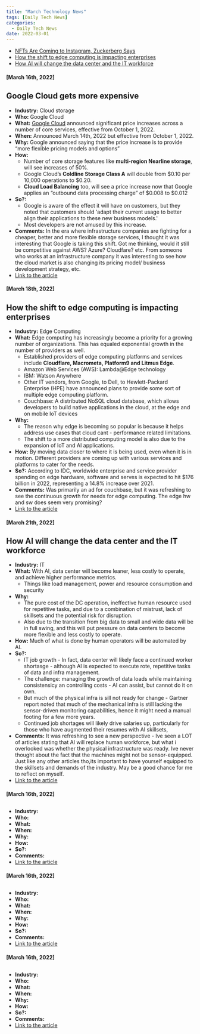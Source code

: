 ```yaml
---
title: "March Technology News"
tags: [Daily Tech News]
categories:
  - Daily Tech News
date: 2022-03-01
---
```


<!-- TOC START min:1 max:3 link:true asterisk:false update:true -->
  - [NFTs Are Coming to Instagram, Zuckerberg Says](#nfts-are-coming-to-instagram-zuckerberg-says) 
  - [How the shift to edge computing is impacting enterprises](#how-the-shift-to-edge-computing-is-impacting-enterprises)
  - [How AI will change the data center and the IT workforce](#how-ai-will-change-the-data-center-and-the-it-workforce)
<!-- TOC END -->



#### [March 16th, 2022]

## Google Cloud gets more expensive

- **Industry:** Cloud storage
- **Who:** Google Cloud
- **What:** [Google Cloud](https://cloud.google.com/blog/products/infrastructure/updates-to-google-clouds-infrastructure-pricing) announced significant price increases across a number of core services, effective from October 1, 2022.
- **When:** Announced March 14th, 2022 but effective from  October 1, 2022.
- **Why:** Google announced saying that the price increase is to provide “more flexible pricing models and options”
- **How:**
  - Number of core storage features like **multi-region Nearline storage**, will see increases of 50%.
  - Google Cloud’s **Coldline Storage Class A** will double from $0.10 per 10,000 operations to $0.20.
  - **Cloud Load Balancing** too, will see a price increase now that Google applies an “outbound data processing charge” of $0.008 to $0.012
- **So?:**
  - Google is aware of the effect it will have on customers, but they noted that customers should 'adapt their current usage to better align their applications to these new business models.'
  - Most developers are not amused by this increase.
- **Comments:** In the era where infrastructure companies are fighting for a cheaper, better and more flexible storage services, I thought it was interesting that Google is taking this shift. Got me thinking, would it still be competitive against AWS? Azure? Cloudfare? etc. From someone who works at an infrastructure company it was interesting to see how the cloud market is also changing its pricing model/ business development strategy, etc.
- [Link to the article](https://techcrunch.com/2022/03/14/inflation-is-real-google-cloud-raises-its-storage-prices/)


#### [March 18th, 2022]

## How the shift to edge computing is impacting enterprises
- **Industry:** Edge Computing
- **What:** Edge computing has increasingly become a priority for a growing number of organizations. This has equaled exponential growth in the number of providers as well. 
  - Established providers of edge computing platforms and services include **Cloudflare, Macrometa, Platform9 and Litmus Edge**. 
  - Amazon Web Services (AWS): Lambda@Edge technology
  - IBM: Watson Anywhere
  - Other IT vendors, from Google, to Dell, to Hewlett-Packard Enterprise (HPE) have announced plans to provide some sort of multiple edge computing platform.
  - Couchbase: A distributed NoSQL cloud database, which allows developers to build native applications in the cloud, at the edge and on mobile IoT devices 
- **Why:** 
  - The reason why edge is becoming so popular is because it helps address use cases that cloud cant - performance related limitations.
  - The shift to a more distributed computing model is also due to the expansion of IoT and AI applications. 
- **How:** By moving data closer to where it is being used, even when it is in motion. Different providers are coming up with various services and platforms to cater for the needs. 
- **So?:** According to IDC, worldwide enterprise and service provider spending on edge hardware, software and serves is expected to hit $176 billion in 2022, representing a 14.8% increase over 2021. 
- **Comments:** Was primarily an ad for couchbase, but it was refreshing to see the continuous growth for needs for edge computing. The edge hw and sw does seem very promising? 
- [Link to the article](https://venturebeat.com/2022/03/10/how-the-shift-to-edge-computing-is-impacting-enterprises/)


#### [March 21th, 2022]

## How AI will change the data center and the IT workforce
- **Industry:** IT
- **What:** With AI, data center will become leaner, less costly to operate, and achieve higher performance metrics.
  - Things like load management, power and resource consumption and security 
- **Why:** 
  - The pure cost of the DC operation, ineffective human resource used for repetitive tasks, and due to a combination of mistrust, lack of skillsets and the potential risk for disruption.
  - Also due to the transition from big data to small and wide data will be in full swing, and this will put pressure on data centers to become more flexible and less costly to operate.
- **How:** Much of what is done by human operators will be automated by AI.
- **So?:** 
  - IT job growth - In fact, data center will likely face a continued worker shortasge - although AI is expected to execute rote, repetitive tasks of data and infra management. 
  - The challenge: managing the growth of data loads while maintaining consistensicy an controlling costs - AI can assist, but cannot do it on own. 
  - But much of the physical infra is sill not ready for change - Gartner report noted that much of the mechanical infra is still lacking the sensor-driven monitoring capabilities, hence it might need a manual footing for a few more years. 
  - Continued job shortages will likely drive salaries up, particularly for those who have augmented their resumes with AI skillsets,
- **Comments:** It was refreshing to see a new perspective - Ive seen a LOT of articles stating that AI will replace human workforce, but what i overlooked was whether the physical infrastructure was ready. Ive never thought about the fact that the machines might not be sensor-equipped. Just like any other articles tho,its important to have yourself equipped to the skillsets and demands of the industry. May be a good chance for me to reflect on myself.
- [Link to the article](https://venturebeat.com/2022/03/18/how-ai-will-change-the-data-center-and-the-it-workforce/)


#### [March 16th, 2022]

##
- **Industry:**
- **Who:**
- **What:**
- **When:**
- **Why:**
- **How:**
- **So?:**
- **Comments:**
- [Link to the article]()

 

#### [March 16th, 2022]

##
- **Industry:**
- **Who:**
- **What:**
- **When:**
- **Why:**
- **How:**
- **So?:**
- **Comments:**
- [Link to the article]()


#### [March 16th, 2022]

##
- **Industry:**
- **Who:**
- **What:**
- **When:**
- **Why:**
- **How:**
- **So?:**
- **Comments:**
- [Link to the article]()
